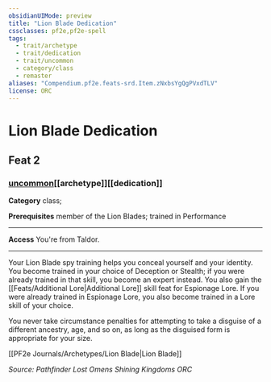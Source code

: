 ```yaml
---
obsidianUIMode: preview
title: "Lion Blade Dedication"
cssclasses: pf2e,pf2e-spell
tags:
  - trait/archetype
  - trait/dedication
  - trait/uncommon
  - category/class
  - remaster
aliases: "Compendium.pf2e.feats-srd.Item.zNxbsYgQgPVxdTLV"
license: ORC
---
```

# Lion Blade Dedication
## Feat 2
### [uncommon](uncommon "Uncommon Rarity Trait")[[archetype]][[dedication]]

**Category** class; 



**Prerequisites** member of the Lion Blades; trained in Performance
* * *
**Access** You're from Taldor.

* * *

Your Lion Blade spy training helps you conceal yourself and your identity. You become trained in your choice of Deception or Stealth; if you were already trained in that skill, you become an expert instead. You also gain the [[Feats/Additional Lore|Additional Lore]] skill feat for Espionage Lore. If you were already trained in Espionage Lore, you also become trained in a Lore skill of your choice.

You never take circumstance penalties for attempting to take a disguise of a different ancestry, age, and so on, as long as the disguised form is appropriate for your size.

[[PF2e Journals/Archetypes/Lion Blade|Lion Blade]]

*Source: Pathfinder Lost Omens Shining Kingdoms*
*ORC*